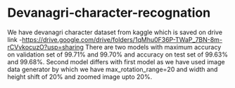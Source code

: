 # Devanagri-character-recognation
We have devanagri character dataset from kaggle which is saved on drive link -https://drive.google.com/drive/folders/1qMhu0F36P-TWaP_7BN-8m-rCVvkocuzO?usp=sharing
There are two models with maximum accuracy on validation set of 99.71% and 99.70% and accuracy on test set of 99.63% and 99.68%.
Second model differs with first model as we have used image data generator by which we have max_rotation_range=20 and width and height shift of 20% and zoomed image upto 20%.
